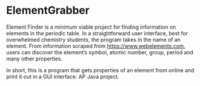 # ElementGrabber
Element Finder is a minimum viable project for finding information on elements in the periodic table. In a straightforward user interface, best for overwhelmed chemistry students, the program takes in the name of an element. From information scraped from https://www.webelements.com, users can discover the element’s symbol, atomic number, group, period and many other properties.

In short, this is a program that gets properties of an element from online and print it out in a GUI interface.
AP Java project.
